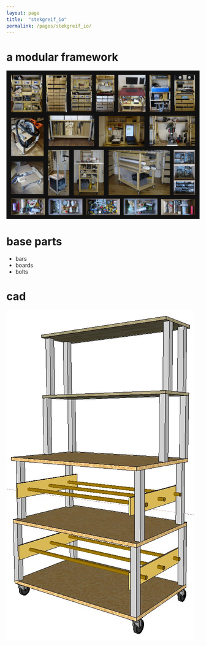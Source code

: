 ```yaml
---
layout: page
title:  "stekgreif_io"
permalink: /pages/stekgreif_io/
---
```


# a modular framework

![demo: workshop](../images/workshop_demo.jpg)

# base parts
- bars
- boards
- bolts

# cad
![demo: wagen](../images/wagen_01.jpg)




